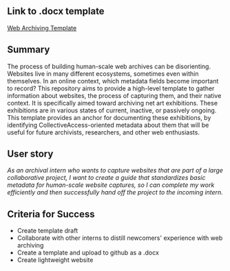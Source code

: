 ## Link to .docx template
[Web Archiving Template](https://github.com/claire-a-fox/Web-Archiving-Template/blob/master/20181210_template.docx)
## Summary
The process of building human-scale web archives can be disorienting. Websites live in many different ecosystems, sometimes even within themselves. In an online context, which metadata fields become important to record? This repository aims to provide a high-level template to gather information about websites, the process of capturing them, and their native context.  It is specifically aimed toward archiving net art exhibitions. These exhibitions are in various states of current, inactive, or passively ongoing. This template provides an anchor for documenting these exhibitions, by identifying CollectiveAccess-oriented metadata about them that will be useful for future archivists, researchers, and other web enthusiasts.
## User story
_As an archival intern who wants to capture websites that are part of a large collaborative project, I want to create a guide that standardizes basic metadata for human-scale website captures, so I can complete my work efficiently and then successfully hand off the project to the incoming intern._
## Criteria for Success
  * Create template draft
  * Collaborate with other interns to distill newcomers' experience with web archiving
  * Create a template and upload to github as a .docx
  * Create lightweight website
